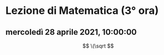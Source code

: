# Lezione di Matematica (3° ora)

## mercoledì 28 aprile 2021, 10:00:00
$$
\(\sqrt
$$

<!--stackedit_data:
eyJoaXN0b3J5IjpbLTg1MDY4Mzk1MF19
-->
